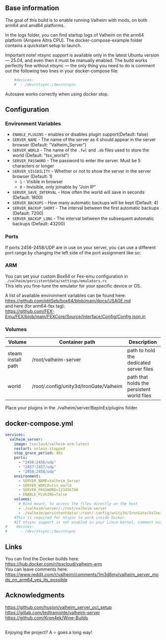 ## Base information
The goal of this build is to enable running Valheim with mods, on both arm64 and amd64 platforms.

In the logs folder, you can find startup logs of Valheim on the arm64 platform (Ampere Altra CPU).
The docker-compose-example folder contains a quickstart setup to launch.

Important note! ntsync support is available only in the latest Ubuntu version — 25.04, and even then it must be manually enabled.
The build works perfectly fine without ntsync — the only thing you need to do is comment out the following two lines in your docker-compose file:
```yaml
    #devices:
    #  - /dev/ntsync:/dev/ntsync
```
Autosave works correctly when using docker stop.

## Configuration

### Environment Variables

- `ENABLE_PLUGINS` - enables or disables plugin support(Default: false)
- `SERVER_NAME` - The name of the server as it should appear in the server browser (Default: "Valheim_Server")
- `SERVER_WORLD` - The name of the `.fwl` and `.db` files used to store the world (Default: "tsx_world")
- `SERVER_PASSWORD` - The password to enter the server. Must be 5 characters or longer
- `SERVER_VISIBILITY` - Whether or not to show the server in the server browser (Default: 1)
  - `1` - Visible in browser
  - `0` - Invisible, only joinable by "Join IP"
- `SERVER_SAVE_INTERVAL` - How often the world will save in seconds (Default: 1800)
- `SERVER_BACKUPS` - How many automatic backups will be kept (Default: 4)
- `SERVER_BACKUP_SHORT` - The interval between the first automatic backups (Default: 7200)
- `SERVER_BACKUP_LONG` - The interval between the subsequent automatic backups (Default: 43200)

### Ports

If ports 2456-2458/UDP are in use on your server, you can use a different port range by changing the left side of the port assignment like so:

### ARM
You can set your custom Box64 or Fex-emu configuration in  
`./valheim/persistentdata/settings/emulators.rc`  
This lets you fine-tune the emulator for your specific device or OS.

A list of available environment variables can be found here:  
https://github.com/ptitSeb/box64/blob/main/docs/USAGE.md  
and here (for arm64-fex tag):  
https://github.com/FEX-Emu/FEX/blob/main/FEXCore/Source/Interface/Config/Config.json.in

### Volumes

| Volume             | Container path              | Description                             |
| -------------------- | ----------------------------- | ----------------------------------------- |
| steam install path | /root/valheim-server         | path to hold the dedicated server files |
| world              | /root/.config/unity3d/IronGate/Valheim | path that holds the persistent world files         |
Place your plugins in the ./valheim/server/BepInEx/plugins folder.

## docker-compose.yml

```yaml
services:
  valheim_server:
    image: tsxcloud/valheim-arm:latest
    restart: unless-stopped
    stop_grace_period: 40s
    ports:
      - "2456:2456/udp"
      - "2457:2457/udp"
      - "2458:2458/udp"
    environment:
      - SERVER_NAME=Valheim_Server
      - SERVER_WORLD=tsx_world
      - SERVER_PASSWORD=123456780
      - ENABLE_PLUGINS=false
    volumes:
      # Bind mount, to access the files directly on the host
      - ./valheim/server/:/root/valheim-server
      - ./valheim/persistentdata/:/root/.config/unity3d/IronGate/Valheim
    #This is required for ntsync to work inside Docker.
    #If ntsync support is not enabled in your Linux kernel, comment out this section, otherwise Docker Compose won't start.
#    devices:
#      - /dev/ntsync:/dev/ntsync
```

## Links
You can find the Docker builds here:
https://hub.docker.com/r/tsxcloud/valheim-arm  
You can leave comments here:  
https://www.reddit.com/r/valheim/comments/1m3d6my/valheim_server_mods_on_arm64_yes_its_possible  

## Acknowledgments
https://github.com/husjon/valheim_server_oci_setup  
https://gitlab.com/tedtramonte/valheim-server  
https://github.com/Kron4ek/Wine-Builds       

## 
Enjoying the project? A ⭐ goes a long way!

